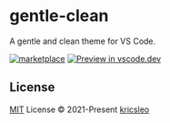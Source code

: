 # gentle-clean

A gentle and clean theme for VS Code.

[![marketplace](https://img.shields.io/visual-studio-marketplace/v/kricsleo.gentle-clean?label=Marketplace&style=for-the-badge)](https://marketplace.visualstudio.com/items?itemName=kricsleo.gentle-clean)
[![Preview in vscode.dev](https://img.shields.io/badge/preview%20in-vscode.dev-blue?style=for-the-badge)](https://vscode.dev/theme/kricsleo.gentle-clean)


## License

[MIT](./LICENSE) License © 2021-Present [kricsleo](https://github.com/kricsleo)
